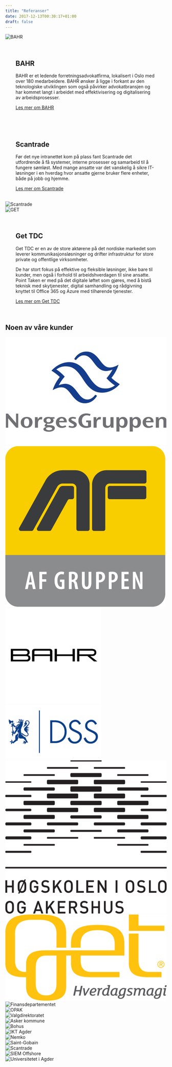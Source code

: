 ```yaml
---
title: "Referanser"
date: 2017-12-13T00:30:17+01:00
draft: false
---
```


<div class="container">
    <div class="row">
        <div class="col-md-12 content-case mt-4 mb-4">
            <div class="row no-gutters">
                <div class="col-md-12 col-lg-6"><img class="img-fluid" src="/img/bahr-diplom.jpg" alt="BAHR" /></div>
                <div class="col-md-12 col-lg-6" style="padding:2rem">
                    <div class="heading">
                        <h2>BAHR</h2>
                    </div>
                    <p>BAHR er et ledende forretningsadvokatfirma, lokalisert i Oslo med over 180 medarbeidere. BAHR ønsker å ligge i forkant av den teknologiske utviklingen som også påvirker advokatbransjen og har kommet langt i arbeidet med effektivisering og digitalisering av arbeidsprosesser.</p>
                    <a class="btn btn-primary btn-out" href="/bahr" role="button">Les mer om BAHR</a>
                </div>
            </div>
        </div>
        <div class="col-md-12 content-case mt-4 mb-4">
            <div class="row no-gutters">
                <div class="col-md-12 col-lg-6" style="padding:2rem">
                    <div class="heading">
                        <h2>Scantrade</h2>
                    </div>
                    <p>Før det nye intranettet kom på plass fant Scantrade det utfordrende å få systemer, interne prosesser og samarbeid til å fungere sømløst. Med mange ansatte var det vanskelig å sikre IT-løsninger i en hverdag hvor ansatte gjerne bruker flere enheter, både på jobb og hjemme.</p>
                    <a class="btn btn-primary btn-out" href="/scantrade" role="button">Les mer om Scantrade</a>
                </div>            
                <div class="col-md-12 col-lg-6"><img class="img-fluid" src="/img/scantrade-intranett.jpg" alt="Scantrade" /></div>
            </div>
        </div>
        <div class="col-md-12 content-case mt-4 mb-4">
            <div class="row no-gutters">
                <div class="col-md-12 col-lg-6"><img class="img-fluid" src="/img/get_tdc.jpg" alt="GET" /></div>
                <div class="col-md-12 col-lg-6" style="padding:2rem">
                    <div class="heading">
                        <h2>Get TDC</h2>
                    </div>
                    <p>Get TDC er en av de store aktørene på det nordiske markedet som leverer kommunikasjonsløsninger og drifter infrastruktur for store private og offentlige virksomheter.</p>
                    <p>De har stort fokus på effektive og fleksible løsninger, ikke bare til kunder, men også i forhold til arbeidshverdagen til sine ansatte. Point Taken er med på det digitale løftet som gjøres, med å bistå teknisk med skytjenester, digital samhandling og rådgivning knyttet til Office 365 og Azure med tilhørende tjenester.</p>
                    <a class="btn btn-primary btn-out" href="/get" role="button">Les mer om Get TDC</a>
                </div>
            </div>
        </div>               
    </div>
</div>


<!-- Kunder -->
<div class="container">
<div class="row customers">
    <div class="col-12 heading text-center">
        <h2 class="mt-5 mb-5">Noen av våre kunder</h2>
    </div>
<div class="col-xs-6 col-sm-6 col-md-3 col-lg-2 item mx-auto">
<img src="/img/clients/norgesgruppen-logo.png" alt="Norgesgruppen" class="img-fluid mx-auto">
</div>

<div class="col-xs-6 col-sm-6 col-md-3 col-lg-2 item mx-auto">
<img src="/img/clients/afgruppen-logo.png" alt="AF Gruppen" class="img-fluid mx-auto">
</div>

<div class="col-xs-6col-sm-6 col-md-3 col-lg-2 item">
<img src="/img/clients/bahr-logo.png" alt="BAHR" class="img-fluid mx-auto">
</div>

<div class="col-xs-6 col-sm-6 col-md-3 col-lg-2 item mx-auto">
<img src="/img/clients/dss-logo.png" alt="DSS" class="img-fluid mx-auto">
</div>

<div class="col-xs-6 col-sm-6 col-md-3 col-lg-2 item mx-auto">
<img src="/img/clients/hio-logo.png" alt="Høiskolen i Oslo og Akershus" class="img-fluid mx-auto">
</div>

<div class="col-sm-6 col-md-3 col-lg-2 item">
<img src="/img/clients/get-logo.png" alt="GET" class="img-fluid mx-auto">
</div>

<div class="col-sm-6 col-md-3 col-lg-2 item">
<img src="/img/clients/findep.png" alt="Finansdepartementet" class="img-fluid mx-auto">
</div>

<div class="col-sm-6 col-md-3 col-lg-2 item">
<img src="/img/clients/opak.png" alt="OPAK" class="img-fluid mx-auto">
</div>

<div class="col-sm-6 col-md-3 col-lg-2 item">
<img src="/img/clients/valg.png" alt="Valgdirektoratet" class="img-fluid mx-auto">
</div>

<div class="col-sm-6 col-md-3 col-lg-2 item">
<img src="/img/clients/Asker.png" alt="Asker kommune" class="img-fluid mx-auto">
</div>

<div class="col-sm-6 col-md-3 col-lg-2 item">
<img src="/img/clients/Bohus.png" alt="Bohus" class="img-fluid mx-auto">
</div>

<div class="col-sm-6 col-md-3 col-lg-2 item">
<img src="/img/clients/iktAgder.png" alt="IKT Agder" class="img-fluid mx-auto">
</div>

<div class="col-sm-6 col-md-3 col-lg-2 item">
<img src="/img/clients/Nemko.png" alt="Nemko" class="img-fluid mx-auto">
</div>

<div class="col-sm-6 col-md-3 col-lg-2 item">
<img src="/img/clients/Sain-Gobain.png" alt="Saint-Gobain" class="img-fluid mx-auto">
</div>

<div class="col-sm-6 col-md-3 col-lg-2 item">
<img src="/img/clients/scantrade-logo.png" alt="Scantrade" class="img-fluid mx-auto">
</div>

<div class="col-sm-6 col-md-3 col-lg-2 item">
<img src="/img/clients/SIEM.png" alt="SIEM Offshore" class="img-fluid mx-auto">
</div>

<div class="col-sm-6 col-md-3 col-lg-2 item">
<img src="/img/clients/UiA.png" alt="Universitetet i Agder" class="img-fluid mx-auto">
</div>


</div>
</div>
